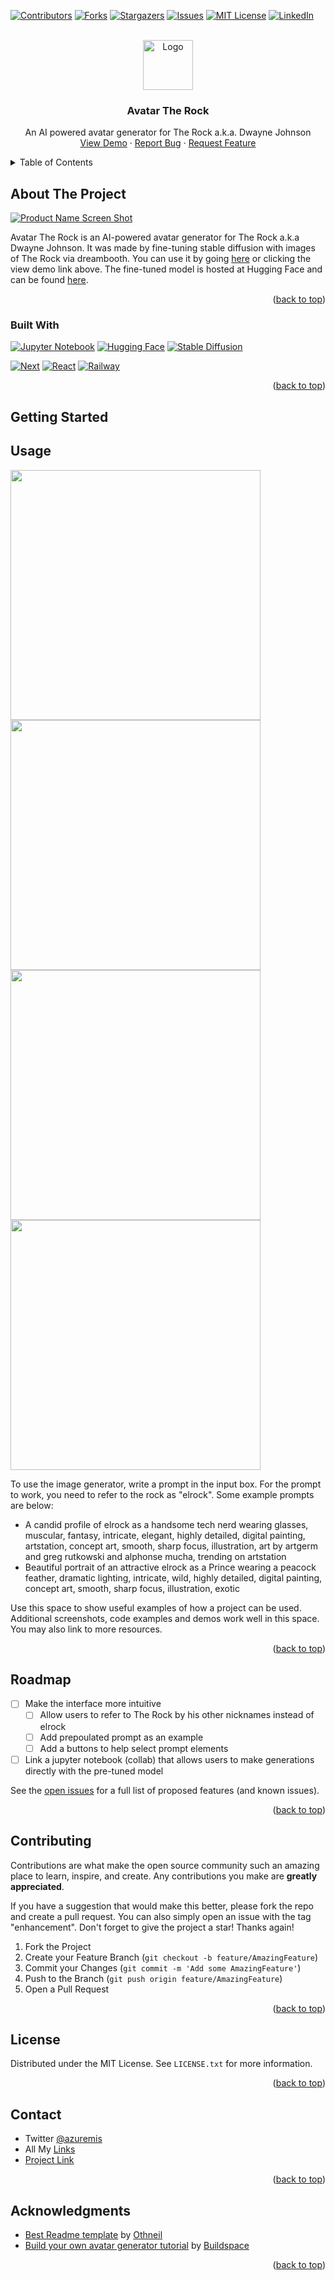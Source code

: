<!-- Improved compatibility of back to top link: See: https://github.com/othneildrew/Best-README-Template/pull/73 -->
<a name="readme-top"></a>
<!--
*** Thanks for checking out the Best-README-Template. If you have a suggestion
*** that would make this better, please fork the repo and create a pull request
*** or simply open an issue with the tag "enhancement".
*** Don't forget to give the project a star!
*** Thanks again! Now go create something AMAZING! :D
-->


<!-- PROJECT SHIELDS -->
<!--
*** I'm using markdown "reference style" links for readability.
*** Reference links are enclosed in brackets [ ] instead of parentheses ( ).
*** See the bottom of this document for the declaration of the reference variables
*** for contributors-url, forks-url, etc. This is an optional, concise syntax you may use.
*** https://www.markdownguide.org/basic-syntax/#reference-style-links
-->
[![Contributors][contributors-shield]][contributors-url]
[![Forks][forks-shield]][forks-url]
[![Stargazers][stars-shield]][stars-url]
[![Issues][issues-shield]][issues-url]
[![MIT License][license-shield]][license-url]
[![LinkedIn][linkedin-shield]][linkedin-url]



<!-- PROJECT LOGO -->
<br />
<div align="center">
  <a href="https://github.com/azuremis/avatar_the_rock">
    <img src="images/avatar_logo.png" alt="Logo" width="80" height="80">
  </a>

<h3 align="center">Avatar The Rock</h3>

  <p align="center">
    An AI powered avatar generator for The Rock a.k.a. Dwayne Johnson
    <br />
    <a href="https://avatartherock-production.up.railway.app/">View Demo</a>
    ·
    <a href="https://github.com/azuremis/avatar_the_rock/issues">Report Bug</a>
    ·
    <a href="https://github.com/azuremis/avatar_the_rock/issues">Request Feature</a>
  </p>
</div>



<!-- TABLE OF CONTENTS -->
<details>
  <summary>Table of Contents</summary>
  <ol>
    <li>
      <a href="#about-the-project">About The Project</a>
      <ul>
        <li><a href="#built-with">Built With</a></li>
      </ul>
    </li>
    <li>
      <a href="#getting-started">Getting Started</a>
    </li>
    <li><a href="#usage">Usage</a></li>
    <li><a href="#roadmap">Roadmap</a></li>
    <li><a href="#contributing">Contributing</a></li>
    <li><a href="#license">License</a></li>
    <li><a href="#contact">Contact</a></li>
    <li><a href="#acknowledgments">Acknowledgments</a></li>
  </ol>
</details>



<!-- ABOUT THE PROJECT -->
## About The Project

[![Product Name Screen Shot][product-screenshot]](https://example.com)

Avatar The Rock is an AI-powered avatar generator for The Rock a.k.a Dwayne Johnson. It was made by fine-tuning stable
diffusion with images of The Rock via dreambooth. You can use it by going [here]() or clicking the view demo link above.
The fine-tuned model is hosted at Hugging Face and can be found [here](https://huggingface.co/Azuremis/sd-1-5-therock).



<p align="right">(<a href="#readme-top">back to top</a>)</p>



### Built With
[![Jupyter Notebook][JupyterNotebook-shield]][JupyterNotebook-url]
[![Hugging Face][HuggingFace-shield]][HuggingFace-url]
[![Stable Diffusion][StableDiffusion-shield]][StableDiffusion-url]

[![Next][Next.js]][Next-url]
[![React][React.js]][React-url]
[![Railway][Railway-shield]][Railway-url]



<p align="right">(<a href="#readme-top">back to top</a>)</p>

<!-- GETTING STARTED -->
## Getting Started

<!-- USAGE EXAMPLES -->
## Usage

<img src="images/nerd_rock_2.png" width="400px"/> <img src="images/prince_rock_2.png" width="400px"/>
<img src="images/video_game_rock_2.png" width="400px"/> <img src="images/swole_rock_1.png" width="400px"/>

To use the image generator, write a prompt in the input box. For the prompt to work, you need to refer to 
the rock as "elrock". Some example prompts are below:

- A candid profile of elrock as a handsome tech nerd wearing glasses, muscular, fantasy, intricate, elegant, highly detailed, digital painting, artstation, concept art, smooth, sharp focus, illustration, art by artgerm and greg rutkowski and alphonse mucha, trending on artstation
- Beautiful portrait of an attractive elrock as a Prince wearing a peacock feather, dramatic lighting, intricate, wild, highly detailed, digital painting, concept art, smooth, sharp focus, illustration, exotic

Use this space to show useful examples of how a project can be used. Additional screenshots, code examples and demos work well in this space. You may also link to more resources.

<p align="right">(<a href="#readme-top">back to top</a>)</p>



<!-- ROADMAP -->
## Roadmap

- [ ] Make the interface more intuitive
  - [ ] Allow users to refer to The Rock by his other nicknames instead of elrock
  - [ ] Add prepoulated prompt as an example
  - [ ] Add a buttons to help select prompt elements
- [ ] Link a jupyter notebook (collab) that allows users to make generations directly with the pre-tuned model

See the [open issues](https://github.com/azuremis/avatar_the_rock/issues) for a full list of proposed features (and known issues).

<p align="right">(<a href="#readme-top">back to top</a>)</p>



<!-- CONTRIBUTING -->
## Contributing

Contributions are what make the open source community such an amazing place to learn, inspire, and create. Any contributions you make are **greatly appreciated**.

If you have a suggestion that would make this better, please fork the repo and create a pull request. You can also simply open an issue with the tag "enhancement".
Don't forget to give the project a star! Thanks again!

1. Fork the Project
2. Create your Feature Branch (`git checkout -b feature/AmazingFeature`)
3. Commit your Changes (`git commit -m 'Add some AmazingFeature'`)
4. Push to the Branch (`git push origin feature/AmazingFeature`)
5. Open a Pull Request

<p align="right">(<a href="#readme-top">back to top</a>)</p>


<!-- LICENSE -->
## License

Distributed under the MIT License. See `LICENSE.txt` for more information.

<p align="right">(<a href="#readme-top">back to top</a>)</p>


<!-- CONTACT -->
## Contact

* Twitter [@azuremis](https://twitter.com/azuremis)
* All My [Links](https://azuremis.bio.link/)
* [Project Link](https://github.com/azuremis/avatar_the_rock)

<p align="right">(<a href="#readme-top">back to top</a>)</p>


<!-- ACKNOWLEDGMENTS -->
## Acknowledgments

* [Best Readme template](https://github.com/othneildrew/Best-README-Template) by [Othneil](https://www.othneildrew.com/)
* [Build your own avatar generator tutorial](https://buildspace.so/p/build-ai-avatars) by [Buildspace](https://twitter.com/_buildspace)

<p align="right">(<a href="#readme-top">back to top</a>)</p>



<!-- MARKDOWN LINKS & IMAGES -->
<!-- https://www.markdownguide.org/basic-syntax/#reference-style-links -->
[contributors-shield]: https://img.shields.io/github/contributors/azuremis/avatar_the_rock.svg?style=for-the-badge
[contributors-url]: https://github.com/azuremis/avatar_the_rock/graphs/contributors
[forks-shield]: https://img.shields.io/github/forks/azuremis/avatar_the_rock.svg?style=for-the-badge
[forks-url]: https://github.com/azuremis/avatar_the_rock/network/members
[stars-shield]: https://img.shields.io/github/stars/azuremis/avatar_the_rock.svg?style=for-the-badge
[stars-url]: https://github.com/azuremis/avatar_the_rock/stargazers
[issues-shield]: https://img.shields.io/github/issues/azuremis/avatar_the_rock.svg?style=for-the-badge
[issues-url]: https://github.com/azuremis/avatar_the_rock/issues
[license-shield]: https://img.shields.io/github/license/azuremis/avatar_the_rock.svg?style=for-the-badge
[license-url]: https://github.com/azuremis/avatar_the_rock/blob/master/LICENSE.txt
[linkedin-shield]: https://img.shields.io/badge/-LinkedIn-black.svg?style=for-the-badge&logo=linkedin&colorB=555
[linkedin-url]: https://linkedin.com/in/azuremis
[product-screenshot]: images/screenshot.jpg
[OpenInColab-shield]: https://colab.research.google.com/assets/colab-badge.svg
[OpenInColab-url]: https://colab.research.google.com/github/azuremis/avatar_the_rock/blob/main/avatar_the_rock.ipynb

[JupyterNotebook-shield]: https://img.shields.io/badge/Jupyter%20Notebook-F37626?style=for-the-badge&logo=Jupyter&logoColor=white
[JupyterNotebook-url]: https://jupyter.org/
[HuggingFace-shield]: https://img.shields.io/badge/Hugging%20Face-FF6F61?style=for-the-badge&logo=huggingface&logoColor=white
[HuggingFace-url]: https://huggingface.co/
[StableDiffusion-shield]: https://img.shields.io/badge/Stable%20Diffusion-000000?style=for-the-badge&logo=StableDiffusion&logoColor=white
[StableDiffusion-url]: https://github.com/Stability-AI/stablediffusion
[Next.js]: https://img.shields.io/badge/next.js-000000?style=for-the-badge&logo=nextdotjs&logoColor=white
[Next-url]: https://nextjs.org/
[React.js]: https://img.shields.io/badge/React-20232A?style=for-the-badge&logo=react&logoColor=61DAFB
[React-url]: https://reactjs.org/
[Railway-shield]: https://img.shields.io/badge/-Railway-blue?style=for-the-badge
[Railway-url]: https://railway.app/



